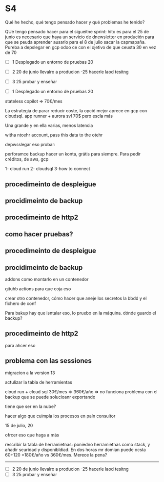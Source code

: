 # S4

Qué he hecho, qué tengo pensado hacer y qué problemas he tenido?

QUé tengo pensado hacer para el sigueitne sprint: hito es para el 25 de junio es necesario que haya un servicio de dnewsletter en produción para que se peuda aprender ausarlo para el 8 de julio sacar la capmapaña. Pureba a depslegar en gcp odoo ce con el ojetivo de que ceusta 30 en vez de 70

- [ ] 1 Desplegado un entorno de pruebas 20
- [ ] 2 20 de junio llevalro a producion -25 hacerle laod tesitng
- [ ] 3 25 probar y enseñar


- [ ] 1 Desplegado un entorno de pruebas 20

stateless copilot => 70€/mes

La estrategia de parar reducir coste, la opció mejor aprece en gcp con cloudsql. app runner + aurora svl 70$ pero escla más

Una grande y en ella varias, menos latencia

witha ntoehr account, pass this data to the otehr

depwsslegar eso probar:

perforamce
backup
hacer un konta, grátis para siempre. Para pedir créditos, de aws, gcp


1- cloud run 
2- cloudsql
3-how to connect


## procedimeinto de despleigue
## procidimeinto de backup
## procedimeinto de http2
como hacer pruebas?
---------

## procedimeinto de despleigue
## procidimeinto de backup

addons como montarlo en un contenedor

gituhb actions para que coja eso

crear otro contenedor, cómo hacer que aneje los secretos la bbdd y el fichero de conf

Para bakup hay que isntalar eso, lo pruebo en la máquina. dónde guardo el backup?

## procedimeinto de http2

para ahcer eso

## problema con las sessiones

migracion a la version 13


actulizar la tabla de herramientas

cloud run + cloud sql 30€/mes => 360€/año => no funciona
problema con el backup que se puede solucioanr exportando

tiene que ser en la nube?

hacer algo que cuimpla los procesos en paln consultor

15 de julio, 20

ofrcer eso que haga a más


rescribir la tabla de herramietnas: poniedno herramietnas como stack, y añadir seuridad y disponibldiad. En dos horas mr domian puede ocsta 60+120 =180€/año vs 360€/mes. Merece la pena?


---------





- [ ] 2 20 de junio llevalro a producion -25 hacerle laod tesitng
- [ ] 3 25 probar y enseñar
